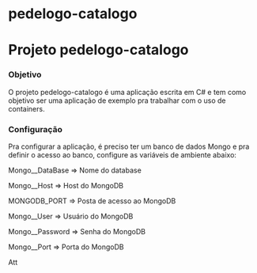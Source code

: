 # pedelogo-catalogo

# Projeto pedelogo-catalogo

### Objetivo
O projeto pedelogo-catalogo é uma aplicação escrita em C# e tem como objetivo ser uma aplicação de exemplo pra trabalhar com o uso de containers.

### Configuração
Pra configurar a aplicação, é preciso ter um banco de dados Mongo e pra definir o acesso ao banco, configure as variáveis de ambiente abaixo:

Mongo__DataBase => Nome do database

Mongo__Host => Host do MongoDB

MONGODB_PORT => Posta de acesso ao MongoDB

Mongo__User => Usuário do MongoDB

Mongo__Password => Senha do MongoDB

Mongo__Port => Porta do MongoDB


Att